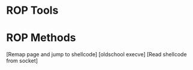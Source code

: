 <!-- TITLE: Rop -->
<!-- SUBTITLE: A quick summary of Rop -->


# ROP Tools
# ROP Methods
[Remap page and jump to shellcode]
[oldschool execve]
[Read shellcode from socket]